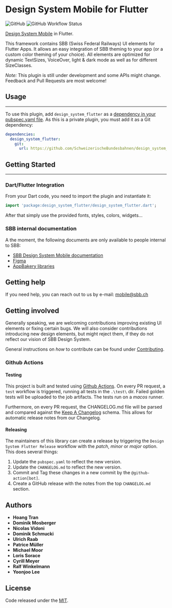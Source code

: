 # Design System Mobile for Flutter
![GitHub](https://img.shields.io/github/license/SchweizerischeBundesbahnen/design_system_flutter)
![GitHub Workflow Status](https://img.shields.io/github/workflow/status/SchweizerischeBundesbahnen/design_system_flutter/Flutter%20CI)

[Design System Mobile](https://digital.sbb.ch/en/design-system/mobile/overview/) in Flutter.

This framework contains SBB (Swiss Federal Railways) UI elements for Flutter Apps. It allows an easy integration of SBB theming to your app (or a custom color theming of your choice). All elements are optimized for dynamic TextSizes, VoiceOver, light & dark mode as well as for different SizeClasses.

*Note:* This plugin is still under development and some APIs might change. Feedback and Pull Requests are most welcome!

## Usage
---
To use this plugin, add `design_system_flutter` as a [dependency in your pubspec.yaml file](https://flutter.io/platform-plugins/). As this is a private plugin, you must add it as a Git dependency:
```yaml
dependencies:
  design_system_flutter:
    git:
      url: https://github.com/SchweizerischeBundesbahnen/design_system_flutter.git
```
## Getting Started
---
### Dart/Flutter Integration
From your Dart code, you need to import the plugin and instantiate it:
```Dart
import 'package:design_system_flutter/design_system_flutter.dart';
```

After that simply use the provided fonts, styles, colors, widgets...

### SBB internal documentation

A the moment, the following documents are only available to people internal to SBB:
* [SBB Design System Mobile documentation](https://digital.sbb.ch/en/design-system/mobile/overview/ "Design System Mobile documentation")
* [Figma](https://www.figma.com/file/WOtLIam1xwrqcgnAITsEhV/Design-System-Mobile "Figma library")
* [AppBakery libraries](https://sbb.sharepoint.com/sites/app-bakery/SitePages/Mobile-Libraries.aspx "AppBakery libraries")

## Getting help

If you need help, you can reach out to us by e-mail: [mobile@sbb.ch](mailto:mobile@sbb.ch?subject=[GitHub]%20MDS%20Flutter)

## Getting involved

Generally speaking, we are welcoming contributions improving existing UI elements or fixing certain bugs. We will also consider contributions introducing new design elements, but might reject them, if they do not reflect our vision of SBB Design System.

General instructions on _how_ to contribute can be found under [Contributing](Contributing.md).

### Github Actions

#### Testing
This project is built and tested using [Github Actions](https://docs.github.com/en/actions). On every PR request, a `test` workflow is triggered, running all tests in the `.\test\` dir. Failed golden tests will be uploaded to the job artifacts. The tests run on a _macos_ runner.

Furthermore, on every PR request, the CHANGELOG.md file will be parsed and compared against the [Keep A Changelog](https://keepachangelog.com/en/1.1.0/) schema. This allows for automatic release notes from our Changelog.

#### Releasing
The maintainers of this library can create a release by triggering the `Design System Flutter Release` workflow with the _patch_, _minor_ or _major_ option. This does several things:

1. Update the `pubspec.yaml` to reflect the new version.
2. Update the `CHANGELOG.md` to reflect the new version.
3. Commit and Tag these changes in a new commit by the `@github-action[bot]`.
4. Create a GitHub release with the notes from the top `CHANGELOG.md` section.

## Authors

* **Hoang Tran**
* **Dominik Mosberger**
* **Nicolas Vidoni**
* **Dominik Schmucki**
* **Ulrich Raab**
* **Patrice Müller**
* **Michael Moor**
* **Loris Sorace**
* **Cyrill Meyer**
* **Ralf Winkelmann**
* **Yoonjoo Lee**

## License

Code released under the [MIT](LICENSE).
